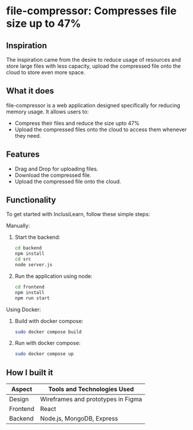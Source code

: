# file-compressor: Compresses file size up to 47%

## Inspiration

The inspiration came from the desire to reduce usage of resources and store large files with less capacity, upload the compressed file onto the cloud to store even more space.

## What it does

file-compressor is a web application designed specifically for reducing memory usage. It allows users to:

- Compress their files and reduce the size upto 47%
- Upload the compressed files onto the cloud to access them whenever they need.

## Features

- Drag and Drop for uploading files.
- Download the compressed file.
- Upload the compressed file onto the cloud.

## Functionality

To get started with InclusiLearn, follow these simple steps:

Manually:
1. Start the backend:
   ```bash
   cd backend
   npm install
   cd src
   node server.js
   ```
2. Run the application using node:
   ```bash
   cd frontend
   npm install
   npm run start
   ```
Using Docker:
1. Build with docker compose:
   ```bash
   sudo docker compose build
   ```
2. Run with docker compose:
   ```bash
   sudo docker compose up
   ```
## How I built it

| Aspect        | Tools and Technologies Used                |
|---------------|--------------------------------------------|
| Design        | Wireframes and prototypes in Figma         |
| Frontend      | React                                      |
| Backend       | Node.js, MongoDB, Express                  |

